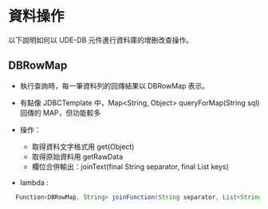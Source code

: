 # 資料操作

以下說明如何以 UDE-DB 元件進行資料庫的增刪改查操作。

##  DBRowMap 

* 執行查詢時，每一筆資料列的回傳結果以 DBRowMap 表示。
* 有點像 JDBCTemplate 中，Map<String, Object> queryForMap(String sql) 回傳的 MAP，但功能較多

* 操作：
  * 取得資料文字格式用  get(Object)
  * 取得原始資料用 getRawData
  * 欄位合併輸出：joinText(final String separator, final List<String> keys)
  
  
* lambda :
``` java
  Function<DBRowMap, String> joinFunction(String separator, List<String> keys);
```